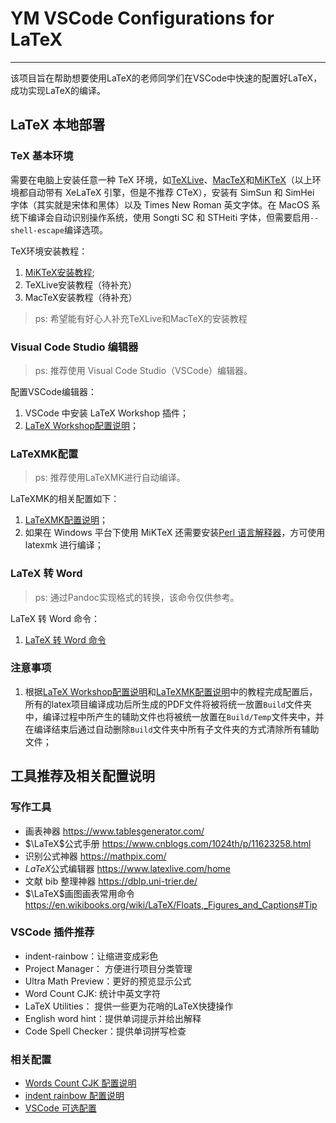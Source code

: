 <!--
 *  =======================================================================
 *  ····Y88b···d88P················888b·····d888·d8b·······················
 *  ·····Y88b·d88P·················8888b···d8888·Y8P·······················
 *  ······Y88o88P··················88888b·d88888···························
 *  ·······Y888P··8888b···88888b···888Y88888P888·888·88888b·····d88b·······
 *  ········888······"88b·888·"88b·888·Y888P·888·888·888·"88b·d88P"88b·····
 *  ········888···d888888·888··888·888··Y8P··888·888·888··888·888··888·····
 *  ········888··888··888·888··888·888···"···888·888·888··888·Y88b·888·····
 *  ········888··"Y888888·888··888·888·······888·888·888··888··"Y88888·····
 *  ·······························································888·····
 *  ··························································Y8b·d88P·····
 *  ···························································"Y88P"······
 *  =======================================================================
 * 
 *  -----------------------------------------------------------------------
 * Author       : 焱铭
 * Date         : 2023-07-29 19:56:59 +0800
 * LastEditTime : 2023-07-30 15:52:48 +0800
 * Github       : https://github.com/YanMing-lxb/
 * FilePath     : \YM-VSCode-Configurations-for-LaTeX\README.md
 * Description  : 
 *  -----------------------------------------------------------------------
 -->

# YM VSCode Configurations for LaTeX
---

该项目旨在帮助想要使用LaTeX的老师同学们在VSCode中快速的配置好LaTeX，成功实现LaTeX的编译。

## LaTeX 本地部署
### TeX 基本环境

需要在电脑上安装任意一种 TeX 环境，如[TeXLive](http://mirror.ctan.org/systems/texlive/Images/)、[MacTeX](https://www.tug.org/mactex/mactex-download.html)和[MiKTeX](https://miktex.org/download)（以上环境都自动带有 XeLaTeX 引擎，但是不推荐 CTeX），安装有 SimSun 和 SimHei 字体（其实就是宋体和黑体）以及 Times New Roman 英文字体。在 MacOS 系统下编译会自动识别操作系统，使用 Songti SC 和 STHeiti 字体，但需要启用`--shell-escape`编译选项。

TeX环境安装教程：
1. [MiKTeX安装教程](https://github.com/YanMing-lxb/YM-VSCode-Configurations-for-LaTeX/blob/main/Docs/MiKTeX%E5%AE%89%E8%A3%85%E6%95%99%E7%A8%8B.md);
2. TeXLive安装教程（待补充）
3. MacTeX安装教程（待补充）

> ps: 希望能有好心人补充TeXLive和MacTeX的安装教程

### Visual Code Studio 编辑器

> ps: 推荐使用 Visual Code Studio（VSCode）编辑器。

配置VSCode编辑器：
1. VSCode 中安装 LaTeX Workshop 插件；
2. [LaTeX Workshop配置说明](https://github.com/YanMing-lxb/YM-VSCode-Configurations-for-LaTeX/blob/main/Docs/LaTeX-Workshop%E9%85%8D%E7%BD%AE%E8%AF%B4%E6%98%8E.md)；

### LaTeXMK配置

> ps: 推荐使用LaTeXMK进行自动编译。

LaTeXMK的相关配置如下：
1. [LaTeXMK配置说明](https://github.com/YanMing-lxb/YM-VSCode-Configurations-for-LaTeX/blob/main/Docs/LaTeXMK%E9%85%8D%E7%BD%AE%E8%AF%B4%E6%98%8E.md)；
2. 如果在 Windows 平台下使用 MiKTeX 还需要安装[Perl 语言解释器](http://strawberryperl.com/)，方可使用 latexmk 进行编译；

### LaTeX 转 Word

> ps: 通过Pandoc实现格式的转换，该命令仅供参考。

LaTeX 转 Word 命令：
1. [LaTeX 转 Word 命令](https://github.com/YanMing-lxb/YM-VSCode-Configurations-for-LaTeX/blob/main/Docs/LaTeX%E8%BD%ACWord%E5%91%BD%E4%BB%A4.md)


### 注意事项
1. 根据[LaTeX Workshop配置说明](https://github.com/YanMing-lxb/YM-VSCode-Configurations-for-LaTeX/blob/main/Docs/LaTeX-Workshop%E9%85%8D%E7%BD%AE%E8%AF%B4%E6%98%8E.md)和[LaTeXMK配置说明](https://github.com/YanMing-lxb/YM-VSCode-Configurations-for-LaTeX/blob/main/Docs/LaTeXMK%E9%85%8D%E7%BD%AE%E8%AF%B4%E6%98%8E.md)中的教程完成配置后，所有的latex项目编译成功后所生成的PDF文件将被将统一放置`Build`文件夹中，编译过程中所产生的辅助文件也将被统一放置在`Build/Temp`文件夹中，并在编译结束后通过自动删除`Build`文件夹中所有子文件夹的方式清除所有辅助文件；


## 工具推荐及相关配置说明

### 写作工具

- 画表神器 https://www.tablesgenerator.com/
- $\LaTeX$公式手册 https://www.cnblogs.com/1024th/p/11623258.html
- 识别公式神器 https://mathpix.com/
- $LaTeX$公式编辑器 https://www.latexlive.com/home
- 文献 bib 整理神器 https://dblp.uni-trier.de/
- $\LaTeX$画图画表常用命令 https://en.wikibooks.org/wiki/LaTeX/Floats,_Figures_and_Captions#Tip

### VSCode 插件推荐

- indent-rainbow：让缩进变成彩色
- Project Manager： 方便进行项目分类管理
- Ultra Math Preview：更好的预览显示公式
- Word Count CJK: 统计中英文字符
- LaTeX Utilities： 提供一些更为花哨的LaTeX快捷操作
- English word hint：提供单词提示并给出解释
- Code Spell Checker：提供单词拼写检查

### 相关配置

- [Words Count CJK 配置说明](https://github.com/YanMing-lxb/YM-VSCode-Configurations-for-LaTeX/blob/main/Docs/Words-Count-CJK%E9%85%8D%E7%BD%AE%E8%AF%B4%E6%98%8E.md)
- [indent rainbow 配置说明](https://github.com/YanMing-lxb/YM-VSCode-Configurations-for-LaTeX/blob/main/Docs/indent-rainbow%E9%85%8D%E7%BD%AE%E8%AF%B4%E6%98%8E.md)
- [VSCode 可选配置](https://github.com/YanMing-lxb/YM-VSCode-Configurations-for-LaTeX/blob/main/Docs/VSCode%E5%8F%AF%E9%80%89%E9%85%8D%E7%BD%AE.md)

